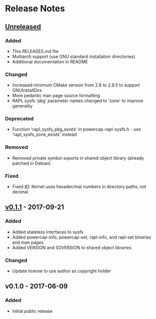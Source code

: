 # Release Notes

## [Unreleased]
### Added
 * This RELEASES.md file
 * Multiarch support (use GNU standard installation directories)
 * Additional documentation in README

### Changed
 * Increased minimum CMake version from 2.8 to 2.8.5 to support GNUInstallDirs
 * More pedantic man page source formatting
 * RAPL sysfs 'pkg' parameter names changed to 'zone' to improve generality

### Deprecated
 * Function 'rapl_sysfs_pkg_exists' in powercap-rapl-sysfs.h - use 'rapl_sysfs_zone_exists' instead

### Removed
 * Removed private symbol exports in shared object library (already patched in Debian)

### Fixed
 * Fixed [#1]: Kernel uses hexadecimal numbers in directory paths, not decimal


## [v0.1.1] - 2017-09-21
### Added
 * Added stateless interfaces to sysfs
 * Added powercap-info, powercap-set, rapl-info, and rapl-set binaries and man pages
 * Added VERSION and SOVERSION to shared object libraries

### Changed
 * Update license to use author as copyright holder


## v0.1.0 - 2017-06-09
### Added
 * Initial public release

[Unreleased]: https://github.com/powercap/powercap/compare/v0.1.1...HEAD
[v0.1.1]: https://github.com/powercap/powercap/compare/v0.1.0...v0.1.1
[#1]: https://github.com/powercap/powercap/issues/1
